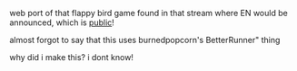 web port of that flappy bird game found in that stream where EN would be announced, which is [public](https://drive.google.com/file/d/1nU6Lq4l9-RrL_ZXyiKZRfkBKP4da9uk0/view)!

almost forgot to say that this uses burnedpopcorn's BetterRunner" thing

why did i make this? i dont know!
